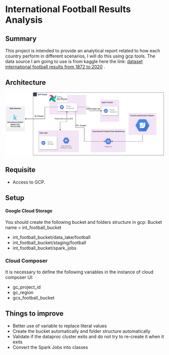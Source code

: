 # International Football Results Analysis

## Summary 
This project is intended to provide an analytical report related to how each country perform in different scenarios, I will do this using gcp tools.
The data source I am going to use is from kaggle here the link: [dataset international football results from 1872 to 2020](https://www.kaggle.com/martj42/international-football-results-from-1872-to-2017) .

## Architecture
![architecture](resources/International_football_results_analysis.jpg)
  
## Requisite  
* Access to GCP.

## Setup
#### Google Cloud Storage
You should create the following bucket and folders structure in gcp: 
Bucket name = int_football_bucket

* int_football_bucket/data_lake/football
* int_football_bucket/staging/football
* int_football_bucket/spark_jobs


### Cloud Composer
It is necessary to define the following variables in the instance of cloud composer UI: 
* gc_project_id
* gc_region
* gcs_football_bucket 

## Things to improve
* Better use of variable to replace literal values
* Create the bucket automatically and folder structure automatically
* Validate if the dataproc cluster exits and do not try to re-create it when it exits
* Convert the Spark Jobs into classes

